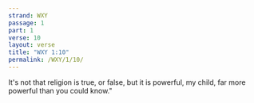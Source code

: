 ```yaml
---
strand: WXY
passage: 1
part: 1
verse: 10
layout: verse
title: "WXY 1:10"
permalink: /WXY/1/10/
---
```

It's not that religion is true, or false, but it is powerful, my child, far more powerful than you could know."
